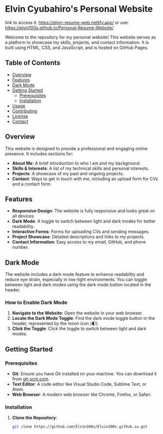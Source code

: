 # Elvin Cyubahiro's Personal Website
link to access it: https://elvin-resume-web.netlify.app/
or use: https://elvin100s.github.io/Personal-Resume-Website/

Welcome to the repository for my personal website! This website serves as a platform to showcase my skills, projects, and contact information. It is built using HTML, CSS, and JavaScript, and is hosted on GitHub Pages.

## Table of Contents
- [Overview](#overview)
- [Features](#features)
- [Dark Mode](#dark-mode)
- [Getting Started](#getting-started)
  - [Prerequisites](#prerequisites)
  - [Installation](#installation)
- [Usage](#usage)
- [Contributing](#contributing)
- [License](#license)
- [Contact](#contact)

## Overview

This website is designed to provide a professional and engaging online presence. It includes sections for:

- **About Me**: A brief introduction to who I am and my background.
- **Skills & Interests**: A list of my technical skills and personal interests.
- **Projects**: A showcase of my past and ongoing projects.
- **Contact**: Ways to get in touch with me, including an upload form for CVs and a contact form.

## Features

- **Responsive Design**: The website is fully responsive and looks great on all devices.
- **Dark Mode**: A toggle to switch between light and dark modes for better readability.
- **Interactive Forms**: Forms for uploading CVs and sending messages.
- **Project Showcase**: Detailed descriptions and links to my projects.
- **Contact Information**: Easy access to my email, GitHub, and phone number.

## Dark Mode

The website includes a dark mode feature to enhance readability and reduce eye strain, especially in low-light environments. You can toggle between light and dark modes using the dark mode button located in the header.

### How to Enable Dark Mode

1. **Navigate to the Website**: Open the website in your web browser.
2. **Locate the Dark Mode Toggle**: Find the dark mode toggle button in the header, represented by the moon icon (🌓).
3. **Click the Toggle**: Click the toggle to switch between light and dark modes.

## Getting Started

### Prerequisites

- **Git**: Ensure you have Git installed on your machine. You can download it from [git-scm.com](https://git-scm.com/).
- **Text Editor**: A code editor like Visual Studio Code, Sublime Text, or Atom.
- **Web Browser**: A modern web browser like Chrome, Firefox, or Safari.

### Installation

1. **Clone the Repository**:
   ```sh
   git clone https://github.com/Elvin100s/Elvin100s.github.io.git
